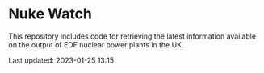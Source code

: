 # Nuke Watch

This repository includes code for retrieving the latest information available on the output of EDF nuclear power plants in the UK.

Last updated: 2023-01-25 13:15
